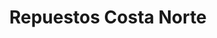 ---
title: "Repuestos Costa Norte"
url: /san-pedro-sula/repuestos-costa-norte/
shop: piezas de automóviles
---